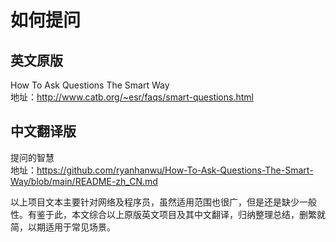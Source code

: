 # 如何提问
## 英文原版
How To Ask Questions The Smart Way  
地址：http://www.catb.org/~esr/faqs/smart-questions.html

## 中文翻译版
提问的智慧   
地址：https://github.com/ryanhanwu/How-To-Ask-Questions-The-Smart-Way/blob/main/README-zh_CN.md

以上项目文本主要针对网络及程序员，虽然适用范围也很广，但是还是缺少一般性。有鉴于此，本文综合以上原版英文项目及其中文翻译，归纳整理总结，删繁就简，以期适用于常见场景。
